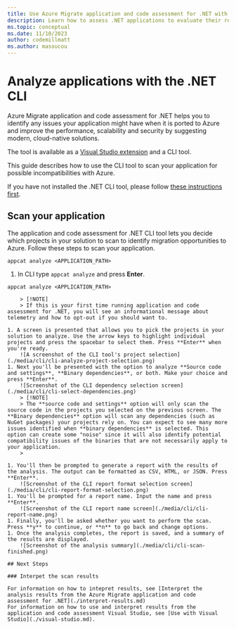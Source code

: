 ```yaml
---
title: Use Azure Migrate application and code assessment for .NET with the .NET CLI
description: Learn how to assess .NET applications to evaluate their readiness to migrate to Azure with the .NET CLI.
ms.topic: conceptual
ms.date: 11/10/2023
author: codemillmatt
ms.author: masoucou
---
```


# Analyze applications with the .NET CLI

Azure Migrate application and code assessment for .NET helps you to identify any issues your application might have when it is ported to Azure and improve the performance, scalability and security by suggesting modern, cloud-native solutions.

The tool is available as a [Visual Studio extension](./visual-studio.md) and a CLI tool.

This guide describes how to use the CLI tool to scan your application for possible incompatibilities with Azure.

If you have not installed the .NET CLI tool, please follow [these instructions first](./install.md).

## Scan your application

The application and code assessment for .NET CLI tool lets you decide which projects in your solution to scan to identify migration opportunities to Azure. Follow these steps to scan your application.


```dotnetcli
appcat analyze <APPLICATION_PATH>
```

1. In CLI type `appcat analyze` and press **Enter**.

```dotnetcli
appcat analyze <APPLICATION_PATH>

    > [!NOTE]
    > If this is your first time running application and code assessment for .NET, you will see an informational message about telemetry and how to opt-out if you should want to.

1. A screen is presented that allows you to pick the projects in your solution to analyze. Use the arrow keys to highlight individual projects and press the spacebar to select them. Press **Enter** when you're ready.
    ![A screenshot of the CLI tool's project selection](./media/cli/cli-analyze-project-selection.png)
1. Next you'll be presented with the option to analyze **Source code and settings**, **Binary dependencies**, or both. Make your choice and press **Enter**.
    ![Screenshot of the CLI dependency selection screen](./media/cli/cli-select-dependencies.png)
    > [!NOTE]
    > The **source code and settings** option will only scan the source code in the projects you selected on the previous screen. The **Binary dependencies** option will scan any dependencies (such as NuGet packages) your projects rely on. You can expect to see many more issues identified when **binary dependencies** is selected. This option can create some "noise" since it will also identify potential compatibility issues of the binaries that are not necessarily apply to your application.
    >

1. You'll then be prompted to generate a report with the results of the analysis. The output can be formatted as CSV, HTML, or JSON. Press **Enter**.
    ![Screenshot of the CLI report format selection screen](./media/cli/cli-report-format-selection.png)
1. You'll be prompted for a report name. Input the name and press **Enter**.
    ![Screenshot of the CLI report name screen](./media/cli/cli-report-name.png)
1. Finally, you'll be asked whether you want to perform the scan. Press **y** to continue, or **n** to go back and change options.
1. Once the analysis completes, the report is saved, and a summary of the results are displayed.
    ![Screenshot of the analysis summary](./media/cli/cli-scan-finished.png)

## Next Steps

### Interpet the scan results

For information on how to intepret results, see [Interpret the analysis results from the Azure Migrate application and code assessment for .NET](./interpret-results.md)
For information on how to use and interpret results from the application and code assessment Visual Studio, see [Use with Visual Studio](./visual-studio.md).
